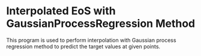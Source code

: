 # Interpolated EoS with GaussianProcessRegression Method
This program is used to perform interpolation with Gaussian process regression method to predict the target values at given points. 
